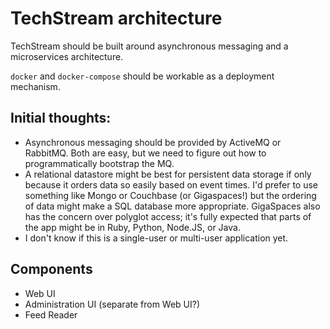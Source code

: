 # TechStream architecture

TechStream should be built around asynchronous messaging and a microservices architecture.

`docker` and `docker-compose` should be workable as a deployment mechanism.

## Initial thoughts:

* Asynchronous messaging should be provided by ActiveMQ or RabbitMQ. Both are easy, but we need to figure out how to programmatically bootstrap the MQ.
* A relational datastore might be best for persistent data storage if only because it orders data so easily based on event times. I'd prefer to use something like Mongo or Couchbase (or Gigaspaces!) but the ordering of data might make a SQL database more appropriate. GigaSpaces also has the concern over polyglot access; it's fully expected that parts of the app might be in Ruby, Python, Node.JS, or Java.
* I don't know if this is a single-user or multi-user application yet.

## Components

* Web UI
* Administration UI (separate from Web UI?)
* Feed Reader
